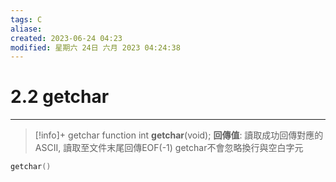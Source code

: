 ```yaml
---
tags: C
aliase: 
created: 2023-06-24 04:23
modified: 星期六 24日 六月 2023 04:24:38
---
```


# 2.2 getchar
***

>[!info]+ getchar function
>int **getchar**(void);
>**回傳值**:
>讀取成功回傳對應的ASCII, 讀取至文件末尾回傳EOF(-1)
>getchar不會忽略換行與空白字元

```cpp
getchar()
```

